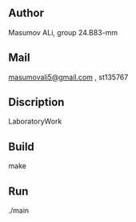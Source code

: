 ## Author
Masumov ALi, group 24.B83-mm
## Mail
masumovali5@gmail.com , st135767
## Discription
LaboratoryWork
## Build
make
## Run
./main